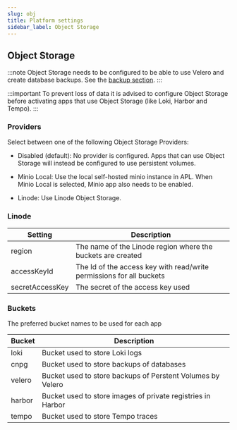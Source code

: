 ```yaml
---
slug: obj
title: Platform settings
sidebar_label: Object Storage
---
```


## Object Storage

:::note
Object Storage needs to be configured to be able to use Velero and create database backups. See the [backup section](backup.md).
:::

:::important
To prevent loss of data it is advised to configure Object Storage before activating apps that use Object Storage (like Loki, Harbor and Tempo).
:::

### Providers

Select between one of the following Object Storage Providers:

- Disabled (default): No provider is configured. Apps that can use Object Storage will instead be configured to use persistent volumes.

- Minio Local: Use the local self-hosted minio instance in APL. When Minio Local is selected, Minio app also needs to be enabled.

- Linode: Use Linode Object Storage.

### Linode

| Setting | Description |
| ------- | ----------- |
| region| The name of the Linode region where the buckets are created |
| accessKeyId | The Id of the access key with read/write permissions for all buckets |
| secretAccessKey | The secret of the access key used |

### Buckets

The preferred bucket names to be used for each app

| Bucket | Description |
| ------- | ----------- |
| loki    | Bucket used to store Loki logs |
| cnpg | Bucket used to store backups of databases |
| velero | Bucket used to store backups of Perstent Volumes by Velero |
| harbor | Bucket used to store images of private registries in Harbor |
| tempo | Bucket used to store Tempo traces |



